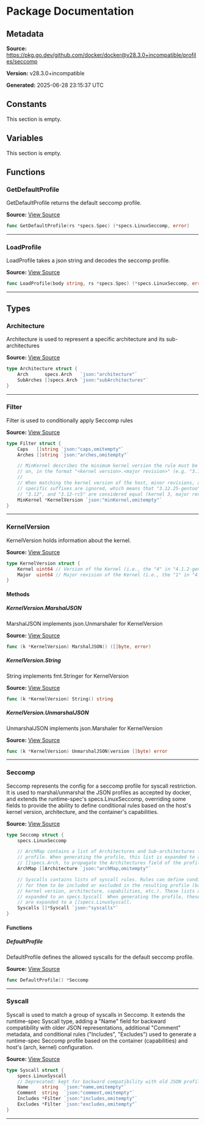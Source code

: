 # Package Documentation

## Metadata

**Source:** https://pkg.go.dev/github.com/docker/docker@v28.3.0+incompatible/profiles/seccomp

**Version:** v28.3.0+incompatible

**Generated:** 2025-06-28 23:15:37 UTC

## Constants

This section is empty.

## Variables

This section is empty.

## Functions

### GetDefaultProfile

GetDefaultProfile returns the default seccomp profile.

**Source:** [View Source](https://github.com/docker/docker/blob/v28.3.0/profiles/seccomp/seccomp_linux.go#L15)  

```go
func GetDefaultProfile(rs *specs.Spec) (*specs.LinuxSeccomp, error)
```

---

### LoadProfile

LoadProfile takes a json string and decodes the seccomp profile.

**Source:** [View Source](https://github.com/docker/docker/blob/v28.3.0/profiles/seccomp/seccomp_linux.go#L20)  

```go
func LoadProfile(body string, rs *specs.Spec) (*specs.LinuxSeccomp, error)
```

---

## Types

### Architecture

Architecture is used to represent a specific architecture
and its sub-architectures

**Source:** [View Source](https://github.com/docker/docker/blob/v28.3.0/profiles/seccomp/seccomp.go#L35)  

```go
type Architecture struct {
	Arch      specs.Arch   `json:"architecture"`
	SubArches []specs.Arch `json:"subArchitectures"`
}
```

---

### Filter

Filter is used to conditionally apply Seccomp rules

**Source:** [View Source](https://github.com/docker/docker/blob/v28.3.0/profiles/seccomp/seccomp.go#L41)  

```go
type Filter struct {
	Caps   []string `json:"caps,omitempty"`
	Arches []string `json:"arches,omitempty"`

	// MinKernel describes the minimum kernel version the rule must be applied
	// on, in the format "<kernel version>.<major revision>" (e.g. "3.12").
	//
	// When matching the kernel version of the host, minor revisions, and distro-
	// specific suffixes are ignored, which means that "3.12.25-gentoo", "3.12-1-amd64",
	// "3.12", and "3.12-rc5" are considered equal (kernel 3, major revision 12).
	MinKernel *KernelVersion `json:"minKernel,omitempty"`
}
```

---

### KernelVersion

KernelVersion holds information about the kernel.

**Source:** [View Source](https://github.com/docker/docker/blob/v28.3.0/profiles/seccomp/seccomp.go#L69)  

```go
type KernelVersion struct {
	Kernel uint64 // Version of the Kernel (i.e., the "4" in "4.1.2-generic")
	Major  uint64 // Major revision of the Kernel (i.e., the "1" in "4.1.2-generic")
}
```

#### Methods

##### KernelVersion.MarshalJSON

MarshalJSON implements json.Unmarshaler for KernelVersion

**Source:** [View Source](https://github.com/docker/docker/blob/v28.3.0/profiles/seccomp/seccomp.go#L83)  

```go
func (k *KernelVersion) MarshalJSON() ([]byte, error)
```

##### KernelVersion.String

String implements fmt.Stringer for KernelVersion

**Source:** [View Source](https://github.com/docker/docker/blob/v28.3.0/profiles/seccomp/seccomp.go#L75)  

```go
func (k *KernelVersion) String() string
```

##### KernelVersion.UnmarshalJSON

UnmarshalJSON implements json.Marshaler for KernelVersion

**Source:** [View Source](https://github.com/docker/docker/blob/v28.3.0/profiles/seccomp/seccomp.go#L88)  

```go
func (k *KernelVersion) UnmarshalJSON(version []byte) error
```

---

### Seccomp

Seccomp represents the config for a seccomp profile for syscall restriction.
It is used to marshal/unmarshal the JSON profiles as accepted by docker, and
extends the runtime-spec's specs.LinuxSeccomp, overriding some fields to
provide the ability to define conditional rules based on the host's kernel
version, architecture, and the container's capabilities.

**Source:** [View Source](https://github.com/docker/docker/blob/v28.3.0/profiles/seccomp/seccomp.go#L17)  

```go
type Seccomp struct {
	specs.LinuxSeccomp

	// ArchMap contains a list of Architectures and Sub-architectures for the
	// profile. When generating the profile, this list is expanded to a
	// []specs.Arch, to propagate the Architectures field of the profile.
	ArchMap []Architecture `json:"archMap,omitempty"`

	// Syscalls contains lists of syscall rules. Rules can define conditions
	// for them to be included or excluded in the resulting profile (based on
	// kernel version, architecture, capabilities, etc.). These lists are
	// expanded to an specs.Syscall  When generating the profile, these lists
	// are expanded to a []specs.LinuxSyscall.
	Syscalls []*Syscall `json:"syscalls"`
}
```

#### Functions

##### DefaultProfile

DefaultProfile defines the allowed syscalls for the default seccomp profile.

**Source:** [View Source](https://github.com/docker/docker/blob/v28.3.0/profiles/seccomp/default_linux.go#L46)  

```go
func DefaultProfile() *Seccomp
```

---

### Syscall

Syscall is used to match a group of syscalls in Seccomp. It extends the
runtime-spec Syscall type, adding a "Name" field for backward compatibility
with older JSON representations, additional "Comment" metadata, and conditional
rules ("Includes", "Excludes") used to generate a runtime-spec Seccomp profile
based on the container (capabilities) and host's (arch, kernel) configuration.

**Source:** [View Source](https://github.com/docker/docker/blob/v28.3.0/profiles/seccomp/seccomp.go#L59)  

```go
type Syscall struct {
	specs.LinuxSyscall
	// Deprecated: kept for backward compatibility with old JSON profiles, use Names instead
	Name     string  `json:"name,omitempty"`
	Comment  string  `json:"comment,omitempty"`
	Includes *Filter `json:"includes,omitempty"`
	Excludes *Filter `json:"excludes,omitempty"`
}
```

---

